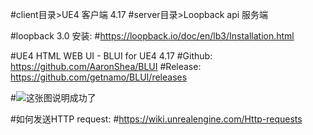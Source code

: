 #client目录>UE4 客户端 4.17
#server目录>Loopback api 服务端

#loopback 3.0 安装:
#https://loopback.io/doc/en/lb3/Installation.html

#UE4 HTML WEB UI - BLUI for UE4 4.17
#Github: https://github.com/AaronShea/BLUI
#Release: https://github.com/getnamo/BLUI/releases

#![这张图说明成功了](http://url/to/img.png)

#如何发送HTTP request:
#https://wiki.unrealengine.com/Http-requests